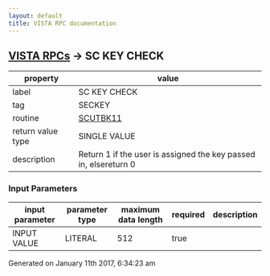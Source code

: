 ```yaml
---
layout: default
title: VISTA RPC documentation
---
```




## [VISTA RPCs](TableOfContent.md) &#8594; SC KEY CHECK 

 property | value 
--- | --- 
 label | SC KEY CHECK
 tag | SECKEY
 routine | [SCUTBK11](http://code.osehra.org/dox/Routine_SCUTBK11_source.html)
 return value type | SINGLE VALUE
 description | Return 1 if the user is assigned the key passed in, elsereturn 0

### Input Parameters

| input parameter | parameter type | maximum data length | required | description | 
| --- | --- | --- | --- | --- | 
| INPUT VALUE | LITERAL | 512 | true |  | 




Generated on January 11th 2017, 6:34:23 am